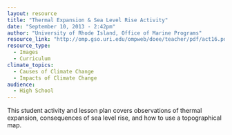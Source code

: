 ```yaml
---
layout: resource
title: "Thermal Expansion & Sea Level Rise Activity"
date: "September 10, 2013 - 2:42pm"
author: "University of Rhode Island, Office of Marine Programs"
resource_link: "http://omp.gso.uri.edu/ompweb/doee/teacher/pdf/act16.pdf"
resource_type:
  - Images
  - Curriculum
climate_topics:
  - Causes of Climate Change
  - Impacts of Climate Change
audience:
  - High School
---
```


This student activity and lesson plan covers observations of thermal expansion, consequences of sea level rise, and how to use a topographical map.